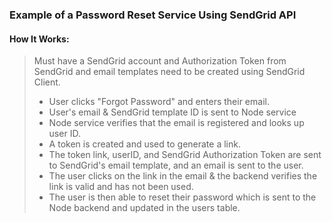 
### Example of a Password Reset Service Using SendGrid API

#### How It Works:

>  Must have a SendGrid account and Authorization Token from SendGrid and email templates need to be created using SendGrid Client. 
> - User clicks "Forgot Password" and enters their email.
> - User's email & SendGrid template ID is sent to Node service 
> - Node service verifies that the email is registered and looks up user ID. 
> - A token is created and used to generate a link. 
> - The token link, userID, and SendGrid Authorization Token are sent to SendGrid's email template, and an email is sent to the user.
> - The user clicks on the link in the email & the backend verifies the link is valid and has not been used.
> - The user is then able to reset their password which is sent to the Node backend and updated in the users table. 




